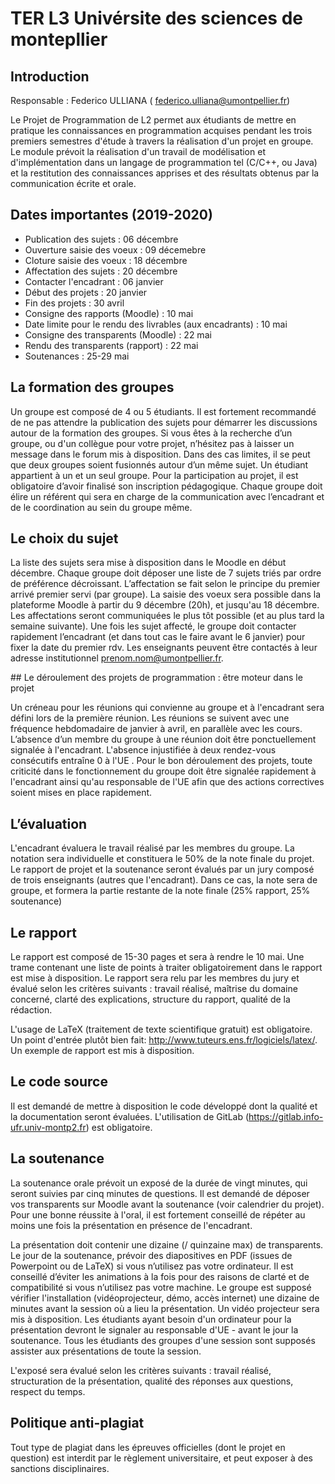# TER L3 Univérsite des sciences de montepllier

## Introduction

Responsable : Federico ULLIANA ( federico.ulliana@umontpellier.fr)

Le Projet de Programmation de L2 permet aux étudiants de mettre en pratique les connaissances en programmation acquises pendant les trois premiers semestres d'étude à travers la réalisation d'un projet en groupe.  Le module prévoit la réalisation d'un travail de modélisation et d'implémentation dans un langage de programmation tel (C/C++, ou Java) et la restitution des connaissances apprises et des résultats obtenus par la communication écrite et orale.

## Dates importantes (2019-2020)

- Publication des sujets : 06 décembre
- Ouverture saisie des voeux : 09 décemebre
- Cloture saisie des voeux : 18 décembre
- Affectation des sujets : 20 décembre
- Contacter l'encadrant : 06 janvier
- Début des projets : 20 janvier
- Fin des projets : 30 avril
- Consigne des rapports (Moodle) : 10 mai
- Date limite pour le rendu des livrables (aux encadrants) : 10 mai
- Consigne des transparents (Moodle) : 22 mai
- Rendu des transparents (rapport) : 22 mai
- Soutenances : 25-29 mai

## La formation des groupes

Un groupe est composé de 4 ou 5 étudiants. Il est fortement recommandé de ne pas attendre la publication des sujets pour démarrer les discussions autour de la formation des groupes. Si vous êtes à la recherche d’un groupe, ou d'un collègue pour votre projet, n’hésitez pas à laisser un message dans le forum mis à disposition. Dans des cas limites, il se peut que deux groupes soient fusionnés autour d’un même sujet. Un étudiant appartient à un et un seul groupe. Pour la participation au projet, il est obligatoire d’avoir finalisé son inscription pédagogique. Chaque groupe doit élire un référent qui sera en charge de la communication avec l’encadrant et de le coordination au sein du groupe même.

## Le choix du sujet

La liste des sujets sera mise à disposition dans le Moodle en début décembre. Chaque groupe doit déposer une liste de 7 sujets triés par ordre de préférence décroissant. L’affectation se fait selon le principe du premier arrivé premier servi (par groupe). La saisie des voeux sera possible dans la plateforme Moodle à partir du 9 décembre (20h), et jusqu'au 18 décembre. Les affectations seront communiquées le plus tôt possible (et au plus tard la semaine suivante). Une fois les sujet affecté, le groupe doit contacter rapidement l’encadrant (et dans tout cas le faire avant le 6 janvier) pour fixer la date du premier rdv. Les enseignants peuvent être contactés à leur adresse institutionnel prenom.nom@umontpellier.fr.

## Le déroulement des projets de programmation : être moteur dans le projet

Un créneau pour les réunions qui convienne au groupe et à l'encadrant sera défini lors de la première réunion. Les réunions se suivent avec une fréquence hebdomadaire de janvier à avril, en parallèle avec les cours. L’absence d’un membre du groupe à une réunion doit être ponctuellement signalée à l'encadrant. L'absence injustifiée à deux rendez-vous consécutifs entraîne 0 à l'UE . Pour le bon déroulement des projets, toute criticité dans le fonctionnement du groupe doit être signalée rapidement à l'encadrant ainsi qu'au responsable de l'UE afin que des actions correctives soient mises en place rapidement.

## L’évaluation

L'encadrant évaluera le travail réalisé par les membres du groupe. La notation sera individuelle et constituera le 50% de la note finale du projet.  Le rapport de projet et la soutenance seront évalués par un jury composé de trois enseignants (autres que l'encadrant). Dans ce cas, la note sera de groupe, et formera la partie restante de la note finale (25% rapport, 25% soutenance)

## Le rapport

Le rapport est composé de 15-30 pages et sera à rendre le 10 mai. Une trame contenant une liste de points à traiter  obligatoirement dans le rapport est mise à disposition. Le rapport sera relu par les membres du jury et évalué selon les critères suivants : travail réalisé, maîtrise du domaine concerné, clarté des explications, structure du rapport, qualité de la rédaction.

L'usage de LaTeX (traitement de texte scientifique gratuit) est obligatoire. Un point d'entrée plutôt bien fait: http://www.tuteurs.ens.fr/logiciels/latex/.  Un exemple de rapport est mis à disposition.

## Le code source

Il est  demandé de mettre à disposition le code développé dont la qualité et la documentation seront évaluées. L'utilisation de GitLab (https://gitlab.info-ufr.univ-montp2.fr) est obligatoire. 

## La soutenance

La soutenance orale prévoit un exposé de la durée de vingt minutes, qui seront suivies par cinq minutes de questions. Il est demandé de déposer vos transparents sur Moodle avant la soutenance (voir calendrier du projet). Pour une bonne réussite à l'oral, il est fortement conseillé de répéter au moins une fois la présentation en présence de l'encadrant.

La présentation doit contenir une dizaine (/ quinzaine max) de transparents. Le jour de la soutenance, prévoir des diapositives en PDF (issues de Powerpoint ou de LaTeX) si vous n’utilisez pas votre ordinateur. Il est conseillé d’éviter les animations à la fois pour des raisons de clarté et de compatibilité si vous n’utilisez pas votre machine. Le groupe est supposé vérifier l'installation (vidéoprojecteur, démo, accès internet) une dizaine de minutes avant la session où a lieu la présentation. Un vidéo projecteur sera mis à disposition. Les étudiants ayant besoin d'un ordinateur pour la présentation devront le signaler au responsable d'UE - avant le jour la soutenance. Tous les étudiants des groupes d'une session sont supposés assister aux présentations de toute la session.

L'exposé sera évalué selon les critères suivants : travail réalisé, structuration de la présentation, qualité des réponses aux questions, respect du temps. 

## Politique anti-plagiat

Tout type de plagiat dans les épreuves officielles (dont le projet en question) est interdit par le règlement universitaire, et peut exposer à des sanctions disciplinaires.
